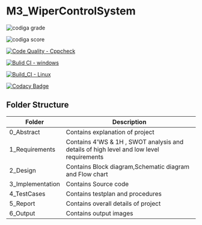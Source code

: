 # M3_WiperControlSystem


![codiga grade](https://api.codiga.io/project/33413/status/svg)

![codiga score](https://api.codiga.io/project/33413/score/svg)


[![Code Quality - Cppcheck](https://github.com/yandrapusomasekhar/M3_car-wiper-system/actions/workflows/Cppcheck.yml/badge.svg)](https://github.com/yandrapusomasekhar/M3_car-wiper-system/actions/workflows/Cppcheck.yml)


[![Bulid CI - windows](https://github.com/yandrapusomasekhar/M3_car-wiper-system/actions/workflows/windows.yml/badge.svg)](https://github.com/yandrapusomasekhar/M3_car-wiper-system/actions/workflows/windows.yml)


[![Build_CI - Linux](https://github.com/sachinr24/M3_WiperControlSystem/actions/workflows/linux.yml/badge.svg)](https://github.com/sachinr24/M3_WiperControlSystem/actions/workflows/linux.yml)

[![Codacy Badge](https://app.codacy.com/project/badge/Grade/c38f2d45c4474aea98a12f115b3b0532)](https://www.codacy.com/gh/sachinr24/M3_WiperControlSystem/dashboard?utm_source=github.com&amp;utm_medium=referral&amp;utm_content=sachinr24/M3_WiperControlSystem&amp;utm_campaign=Badge_Grade)

## Folder Structure
Folder             | Description
-------------------| -----------------------------------------
0_Abstract       | Contains explanation of project
1_Requirements   | Contains 4'WS & 1H , SWOT analysis and details of high level and low level requirements
2_Design         | Contains Block diagram,Schematic diagram and Flow chart
3_Implementation | Contains Source code 
4_TestCases      | Contains testplan and procedures
5_Report        | Contains overall details of project
6_Output         | Contains output images






